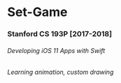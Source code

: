 # Set-Game
### Stanford CS 193P [2017-2018]
###### Developing iOS 11 Apps with Swift
###### Learning animation, custom drawing
